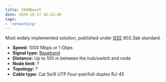 ```yaml
---
title: 1000BaseT
date: 2020-10-17 16:22:40
tags:
- 'networking'
---
```


Most widely implemented solution, published under
[IEEE](20201013131235-networking-industry-standards-ieee.md) 802.3ab
standard.

* **Speed:** 1000 Mbps or 1 Gbps
* **Signal type:** [Baseband](20201017160102-baseband.md)
* **Distance:** Up to 100 m between the hub/switch and node
* **Node limit:** ?
* **Topology:** ?
* **Cable type:** Cat 5e/6 UTP Four-pair/full-duplex RJ-45
